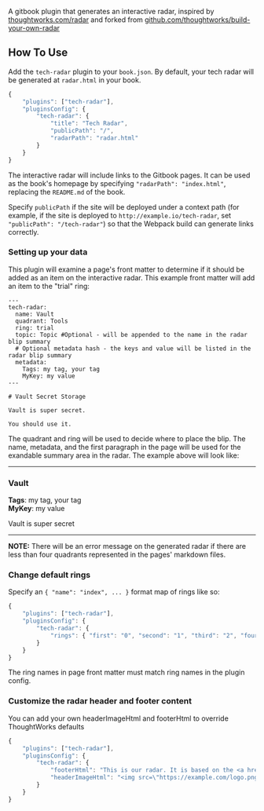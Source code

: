 A gitbook plugin that generates an interactive radar, inspired by [thoughtworks.com/radar](http://thoughtworks.com/radar) and forked from [github.com/thoughtworks/build-your-own-radar](https://github.com/thoughtworks/build-your-own-radar)

## How To Use

Add the `tech-radar` plugin to your `book.json`. By default, your tech radar will be generated at `radar.html` in your book.

```javascript
{
    "plugins": ["tech-radar"],
    "pluginsConfig": {
        "tech-radar": {
            "title": "Tech Radar",
            "publicPath": "/",
            "radarPath": "radar.html"
        }
    }
}
```

The interactive radar will include links to the Gitbook pages. It can be used as the book's homepage by specifying `"radarPath": "index.html"`, replacing the `README.md` of the book.

Specify `publicPath` if the site will be deployed under a context path (for example, if the site is deployed to `http://example.io/tech-radar`, set `"publicPath": "/tech-radar"`) so that the Webpack build can generate links correctly.

### Setting up your data

This plugin will examine a page's front matter to determine if it should be added as an item on the interactive radar. This example front matter will add an item to the "trial" ring:

```
---
tech-radar:
  name: Vault
  quadrant: Tools
  ring: trial
  topic: Topic #Optional - will be appended to the name in the radar blip summary
  # Optional metadata hash - the keys and value will be listed in the radar blip summary
  metadata:
    Tags: my tag, your tag
    MyKey: my value
---

# Vault Secret Storage

Vault is super secret.

You should use it.
```

The quadrant and ring will be used to decide where to place the blip. The name, metadata, and the first paragraph in
the page will be used for the exandable summary area in the radar. The example above will look like:

-------------------
### Vault
**Tags**: my tag, your tag  
**MyKey**: my value

Vault is super secret

-------------------

**NOTE:** There will be an error message on the generated radar if there are less than four quadrants represented in the pages' markdown files.

### Change default rings

Specify an `{ "name": "index", ... }` format map of rings like so:

```javascript
{
    "plugins": ["tech-radar"],
    "pluginsConfig": {
        "tech-radar": {
            "rings": { "first": "0", "second": "1", "third": "2", "fourth": "3" }
        }
    }
}
```

The ring names in page front matter must match ring names in the plugin config.

### Customize the radar header and footer content

You can add your own headerImageHtml and footerHtml to override ThoughtWorks defaults
```javascript
{
    "plugins": ["tech-radar"],
    "pluginsConfig": {
        "tech-radar": {
            "footerHtml": "This is our radar. It is based on the <a href=\"https://www.thoughtworks.com/insights/blog/build-your-own-technology-radar\">enterprise tech radar article</a> by ThoughtWorks.",
            "headerImageHtml": "<img src=\"https://example.com/logo.png\" />"
        }
    }
}
```
